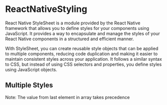 # ReactNativeStyling

React Native StyleSheet is a module provided by the React Native framework that allows you to define styles for your components using JavaScript. It provides a way to encapsulate and manage the styles of your React Native components in a structured and efficient manner.

With StyleSheet, you can create reusable style objects that can be applied to multiple components, reducing code duplication and making it easier to maintain consistent styles across your application. It follows a similar syntax to CSS, but instead of using CSS selectors and properties, you define styles using JavaScript objects.

## Multiple Styles

Note: The value from last element in array takes precedence
